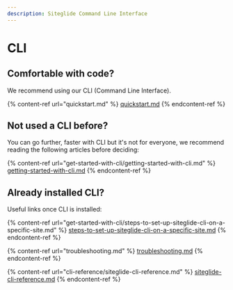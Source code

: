 ```yaml
---
description: Siteglide Command Line Interface
---
```


# CLI

## Comfortable with code?&#x20;

We recommend using our CLI (Command Line Interface).

{% content-ref url="quickstart.md" %}
[quickstart.md](quickstart.md)
{% endcontent-ref %}

## Not used a CLI before?

You can go further, faster with CLI but it's not for everyone, we recommend reading the following articles before deciding:

{% content-ref url="get-started-with-cli/getting-started-with-cli.md" %}
[getting-started-with-cli.md](get-started-with-cli/getting-started-with-cli.md)
{% endcontent-ref %}

## Already installed CLI?

Useful links once CLI is installed:

{% content-ref url="get-started-with-cli/steps-to-set-up-siteglide-cli-on-a-specific-site.md" %}
[steps-to-set-up-siteglide-cli-on-a-specific-site.md](get-started-with-cli/steps-to-set-up-siteglide-cli-on-a-specific-site.md)
{% endcontent-ref %}

{% content-ref url="troubleshooting.md" %}
[troubleshooting.md](troubleshooting.md)
{% endcontent-ref %}

{% content-ref url="cli-reference/siteglide-cli-reference.md" %}
[siteglide-cli-reference.md](cli-reference/siteglide-cli-reference.md)
{% endcontent-ref %}
